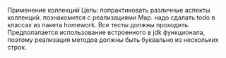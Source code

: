 Применение коллекций
Цель: попрактиковать различные аспекты коллекций.
познакомится с реализациями Map.
надо сдалать todo в классах из пакета homework.
Все тесты должны проходить.
Предполалается использование встроенного в jdk функционала, поэтому реализация методов должны быть буквально из нескольких строк.